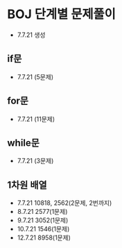 # BOJ 단계별 문제풀이
* 7.7.21 생성

## if문
* 7.7.21 (5문제)

## for문
* 7.7.21 (11문제)

## while문
* 7.7.21 (3문제)

## 1차원 배열
* 7.7.21 10818, 2562(2문제, 2번까지)
* 8.7.21 2577(1문제)
* 9.7.21 3052(1문제)
* 10.7.21 1546(1문제)
* 12.7.21 8958(1문제)
